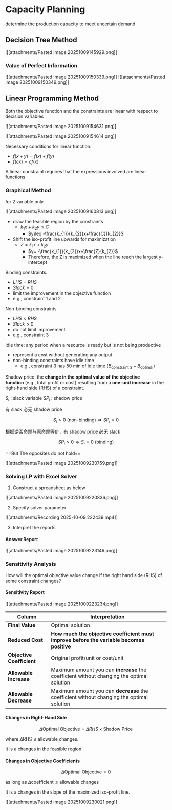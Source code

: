 # Capacity Planning
determine the production capacity to meet uncertain demand
## Decision Tree Method
![[attachments/Pasted image 20251009145929.png]]
### Value of Perfect Information
![[attachments/Pasted image 20251009150339.png]]
![[attachments/Pasted image 20251009150349.png]]

## Linear Programming Method
Both the objective function and the constraints are linear with respect to decision variables

![[attachments/Pasted image 20251009154631.png]]

![[attachments/Pasted image 20251009154614.png]]

Necessary conditions for linear function:

- $f(x+y)=f(x)+f(y)$
- $f(cx)=cf(x)$

A linear constraint requires that the expressions involved are linear functions

### Graphical Method
for 2 variable only

![[attachments/Pasted image 20251009160813.png]]

- draw the feasible region by the constraints
	- $k_{1}x+k_{2}y\leq C$
		- $y\leq -\frac{k_{1}}{k_{2}}x+\frac{C}{k_{2}}$
- Shift the iso-profit line upwards for maximization
	- $Z=k_{1}x+k_{2}y$
		- $y= -\frac{k_{1}}{k_{2}}x+\frac{Z}{k_{2}}$
		- Therefore, the Z is maximized when the line reach the largest y-intercept

Binding constraints:

- $LHS=RHS$
- $Slack=0$
- limit the improvement in the objective function
- e.g., constraint 1 and 2

Non-binding constraints

- $LHS<RHS$
- $Slack>0$
- do not limit improvement
- e.g., constraint 3

Idle time: any period when a resource is ready but is not being productive

- represent a cost without generating any output
- non-binding constraints have idle time
	- e.g., constraint 3 has 50 min of idle time ($B_{\text{constraint 3}}-B_{\text{optimal}}$)


Shadow price: the **change in the optimal value of the objective function** (e.g., total profit or cost) resulting from a **one-unit increase** in the right-hand side (RHS) of a constraint.

$S_{i}$ : slack variable
$SP_{i}$ : shadow price

有 slack 必无 shadow price

$$S_{i}>0\text{ (non-binding)}\Rightarrow SP_{i}=0$$

根据逆否命题与原命题等价，有 shadow price 必无 slack

$$SP_{i}>0\Rightarrow S_{i}=0\text{ (binding)}$$

==But The opposites do not hold==

![[attachments/Pasted image 20251009230759.png]]
### Solving LP with Excel Solver
1. Construct a spreadsheet as below

![[attachments/Pasted image 20251009220836.png]]

2. Specify solver parameter

![[attachments/Recording 2025-10-09 222439.mp4]]

3. Interpret the reports

#### Answer Report

![[attachments/Pasted image 20251009223146.png]]

### Sensitivity Analysis
How will the optimal objective value change if the right hand side (RHS) of some constraint changes?
#### Sensitivity Report

![[attachments/Pasted image 20251009223234.png]]

|Column|Interpretation|
|---|---|
|**Final Value**|Optimal solution|
|**Reduced Cost**|**How much the objective coefficient must improve before the variable becomes positive**|
|**Objective Coefficient**|Original profit/unit or cost/unit|
|**Allowable Increase**|Maximum amount you can **increase** the coefficient without changing the optimal solution|
|**Allowable Decrease**|Maximum amount you can **decrease** the coefficient without changing the optimal solution|

#### Changes in Right-Hand Side
$$\Delta \text{Optimal Objective}=\Delta RHS \times \text{Shadow Price}$$

where $\Delta \text{RHS}\leq\text{allowable changes}$.

It is a changes in the feasible region.

#### Changes in Objective Coefficients
$$\Delta \text{Optimal Objective}=0$$

as long as $\Delta \text{coefficient}\leq \text{allowable changes}$

It is a changes in the slope of the maximized iso-profit line.

![[attachments/Pasted image 20251009230021.png]]